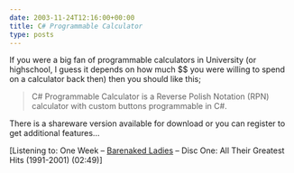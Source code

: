 ```yaml
---
date: 2003-11-24T12:16:00+00:00
title: C# Programmable Calculator
type: posts
---
```

If you were a big fan of programmable calculators in University (or highschool, I guess it depends on how much $$ you were willing to spend on a calculator back then) then you should like this;

> C# Programmable Calculator is a Reverse Polish Notation (RPN) calculator with custom buttons programmable in C#.

There is a shareware version available for download or you can register to get additional features...


  [Listening to: One Week – [Barenaked Ladies](https://open.spotify.com/search/Barenaked%20Ladies/artists) – Disc One: All Their Greatest Hits (1991-2001) (02:49)]
